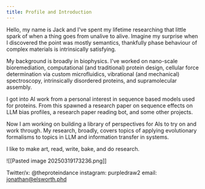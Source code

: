 ```yaml
---
title: Profile and Introduction
---
```

Hello, my name is Jack and I've spent my lifetime researching that little spark of when a thing goes from unalive to alive. Imagine my surprise when I discovered the point was mostly semantics, thankfully phase behaviour of complex materials is intrinsically satisfying.

My background is broadly in biophysics. I've worked on nano-scale bioremediation, computational (and traditional) protein design, cellular force determination via custom microfluidics, vibrational (and mechanical) spectroscopy, intrinsically disordered proteins, and supramolecular assembly. 

I got into AI work from a personal interest in sequence based models used for proteins. From this spawned a research paper on sequence effects on LLM bias profiles, a research paper reading bot, and some other projects.

Now I am working on building a library of perspectives for AIs to try on and work through. My research, broadly, covers topics of applying evolutionary formalisms to topics in LLM and information transfer in systems.

I like to make art, read, write, bake, and do research.

![[Pasted image 20250319173236.png]]

Twitter/x: @theproteindance
instagram: purpledraw2
email: jonathan@elsworth.phd